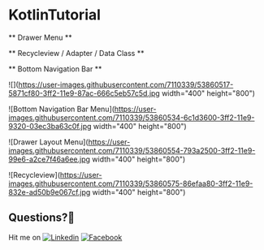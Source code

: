# KotlinTutorial

** Drawer Menu **

** Recycleview / Adapter / Data Class **

** Bottom Navigation Bar **


![](https://user-images.githubusercontent.com/7110339/53860517-5871cf80-3ff2-11e9-87ac-666c5eb57c5d.jpg  width="400" height="800")

![Bottom Navigation Bar Menu](https://user-images.githubusercontent.com/7110339/53860534-6c1d3600-3ff2-11e9-9320-03ec3ba63c0f.jpg  width="400" height="800")

![Drawer Layout Menu](https://user-images.githubusercontent.com/7110339/53860554-793a2500-3ff2-11e9-99e6-a2ce7f46a6ee.jpg  width="400" height="800")

![Recycleview](https://user-images.githubusercontent.com/7110339/53860575-86efaa80-3ff2-11e9-832e-ad50b9e067cf.jpg  width="400" height="800")



## Questions?🤔
Hit me on 
[![Linkedin](https://img.shields.io/badge/Linkedin-Emre%20Karataş-blue.svg)](https://www.linkedin.com/in/emre-karata%C5%9F-062b26a9/) 
[![Facebook](https://img.shields.io/badge/Facebook-Emre%20Karataş-blue.svg)](https://www.facebook.com/emre.karatas.311)


